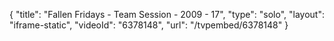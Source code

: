 {
    "title": "Fallen Fridays - Team Session - 2009 - 17",
    "type": "solo",
    "layout": "iframe-static",
    "videoId": "6378148",
    "url": "\/tvpembed\/6378148"
}